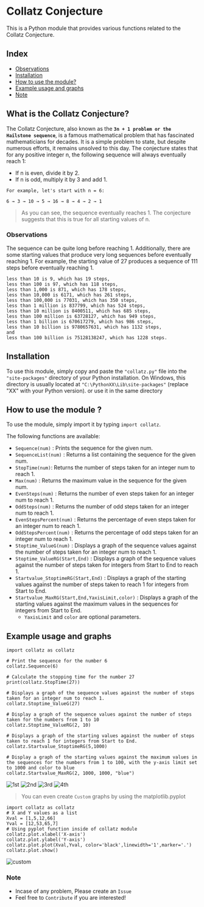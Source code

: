 # Collatz Conjecture
This is a Python module that provides various functions related to the Collatz Conjecture.

## Index
- [Observations](https://github.com/Cozmeh/Collatz-Conjecture/edit/main/README.md#observations)
- [Installation](https://github.com/Cozmeh/Collatz-Conjecture/edit/main/README.md#installation)
- [How to use the module?](https://github.com/Cozmeh/Collatz-Conjecture/edit/main/README.md#how-to-use-the-module-) 
- [Example usage and graphs](https://github.com/Cozmeh/Collatz-Conjecture/edit/main/README.md#example-usage-and-graphs)
- [Note](https://github.com/Cozmeh/Collatz-Conjecture/edit/main/README.md#note)

## What is the Collatz Conjecture?
The Collatz Conjecture, also known as the **`3n + 1 problem or the Hailstone sequence`**, is a famous mathematical problem that has fascinated mathematicians for decades. It is a simple problem to state, but despite numerous efforts, it remains unsolved to this day.
The conjecture states that for any positive integer n, the following sequence will always eventually reach 1:

- If n is even, divide it by 2.
- If n is odd, multiply it by 3 and add 1.

```
For example, let's start with n = 6:

6 → 3 → 10 → 5 → 16 → 8 → 4 → 2 → 1
```
> As you can see, the sequence eventually reaches 1. The conjecture suggests that this is true for all starting values of n.

### Observations
The sequence can be quite long before reaching 1. Additionally, there are some starting values that produce very long sequences before eventually reaching 1. For example, the starting value of 27 produces a sequence of 111 steps before eventually reaching 1.
```
less than 10 is 9, which has 19 steps,
less than 100 is 97, which has 118 steps,
less than 1,000 is 871, which has 178 steps,
less than 10,000 is 6171, which has 261 steps,
less than 100,000 is 77031, which has 350 steps,
less than 1 million is 837799, which has 524 steps,
less than 10 million is 8400511, which has 685 steps,
less than 100 million is 63728127, which has 949 steps,
less than 1 billion is 670617279, which has 986 steps,
less than 10 billion is 9780657631, which has 1132 steps,
and
less than 100 billion is 75128138247, which has 1228 steps.
```
## Installation
To use this module, simply copy and paste the `"collatz.py"` file into the `"site-packages"` directory of your Python installation. On Windows, this directory is usually located at `"C:\PythonXX\Lib\site-packages"` (replace "XX" with your Python version). or use it in the same directory

## How to use the module ?
To use the module, simply import it by typing `import collatz`. 

The following functions are available:
- `Sequence(num)` : Prints the sequence for the given num.
- `SequenceList(num)` : Returns a list containing the sequence for the given num.
- `StopTime(num)`: Returns the number of steps taken for an integer num to reach 1.
- `Max(num)` : Returns the maximum value in the sequence for the given num.
- `EvenSteps(num)` : Returns the number of even steps taken for an integer num to reach 1.
- `OddSteps(num)` : Returns the number of odd steps taken for an integer num to reach 1.
- `EvenStepsPercent(num)` : Returns the percentage of even steps taken for an integer num to reach 1.
- `OddStepsPercent(num)` : Returns the percentage of odd steps taken for an integer num to reach 1.
- `Stoptime_ValueG(num)` : Displays a graph of the sequence values against the number of steps taken for an integer num to reach 1.
- `Stoptime_ValueRG(Start,End)` : Displays a graph of the sequence values against the number of steps taken for integers from Start to End to reach 1.
- `Startvalue_StoptimeRG(Start,End)` : Displays a graph of the starting values against the number of steps taken to reach 1 for integers from Start to End.
- `Startvalue_MaxRG(Start,End,YaxisLimit,color)` : Displays a graph of the starting values against the maximum values in the sequences for integers from Start to End. 
   - `YaxisLimit` and `color` are optional parameters.

## Example usage and graphs
```
import collatz as collatz 

# Print the sequence for the number 6
collatz.Sequence(6)

# Calculate the stopping time for the number 27
print(collatz.StopTime(27))

# Displays a graph of the sequence values against the number of steps taken for an integer num to reach 1.
collatz.Stoptime_ValueG(27)

# Display a graph of the sequence values against the number of steps taken for the numbers from 1 to 10
collatz.Stoptime_ValueRG(2, 10)

# Displays a graph of the starting values against the number of steps taken to reach 1 for integers from Start to End.
collatz.Startvalue_StoptimeRG(5,1000)

# Display a graph of the starting values against the maximum values in the sequences for the numbers from 1 to 100, with the y-axis limit set to 1000 and color to blue
collatz.Startvalue_MaxRG(2, 1000, 1000, "blue")
```
![1st](https://user-images.githubusercontent.com/117145297/227715223-79c196c0-e9ba-41eb-b894-abb69d2d6226.png)
![2nd](https://user-images.githubusercontent.com/117145297/227715227-54a21c04-df58-4be8-82b3-1aa36f4e1248.png)
![3rd](https://user-images.githubusercontent.com/117145297/227715229-55b748ce-9444-41f7-95d1-33799ac4e314.png)
![4th](https://user-images.githubusercontent.com/117145297/227715230-be4cf339-4d7d-4a6e-9b0b-696d085e9dea.png)

> You can even create `Custom` graphs by using the matplotlib.pyplot
```
import collatz as collatz 
# X and Y values as a list 
Xval = [1,5,12,66]
Yval = [12,53,65,7]
# Using pyplot function inside of collatz module 
collatz.plot.xlabel('X-axis')
collatz.plot.ylabel('Y-axis')
collatz.plot.plot(Xval,Yval, color='black',linewidth='1',marker='.')
collatz.plot.show()
```
![custom](https://user-images.githubusercontent.com/117145297/227715711-1ddcae79-3d41-46b3-9265-125e2403f375.png)

### Note 
- Incase of any problem, Please create an `Issue`
- Feel free to `Contribute` if you are interested!
